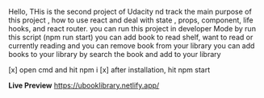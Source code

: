 Hello, 
THis is the second project of Udacity nd track
the main purpose of this project , how to use react and deal with state , props, component, life hooks, and react router.
you can run this project in developer Mode by run this script (npm run start) 
you can add book to read shelf, want to read or currently reading and you can remove book from your library
you can add books to your library by search the book and add to your library

<!-- Requirement -->
[x] open  cmd and hit npm i
[x] after installation, hit npm start

**Live Preview**
https://ubooklibrary.netlify.app/